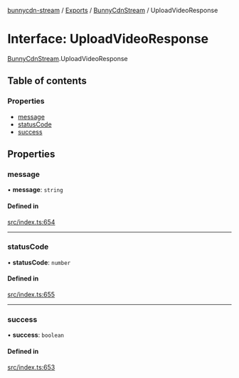 [bunnycdn-stream](../README.md) / [Exports](../modules.md) / [BunnyCdnStream](../modules/BunnyCdnStream.md) / UploadVideoResponse

# Interface: UploadVideoResponse

[BunnyCdnStream](../modules/BunnyCdnStream.md).UploadVideoResponse

## Table of contents

### Properties

- [message](BunnyCdnStream.UploadVideoResponse.md#message)
- [statusCode](BunnyCdnStream.UploadVideoResponse.md#statuscode)
- [success](BunnyCdnStream.UploadVideoResponse.md#success)

## Properties

### message

• **message**: `string`

#### Defined in

[src/index.ts:654](https://github.com/dan-online/bunnycdn-stream/blob/f2e1c22/src/index.ts#L654)

___

### statusCode

• **statusCode**: `number`

#### Defined in

[src/index.ts:655](https://github.com/dan-online/bunnycdn-stream/blob/f2e1c22/src/index.ts#L655)

___

### success

• **success**: `boolean`

#### Defined in

[src/index.ts:653](https://github.com/dan-online/bunnycdn-stream/blob/f2e1c22/src/index.ts#L653)
